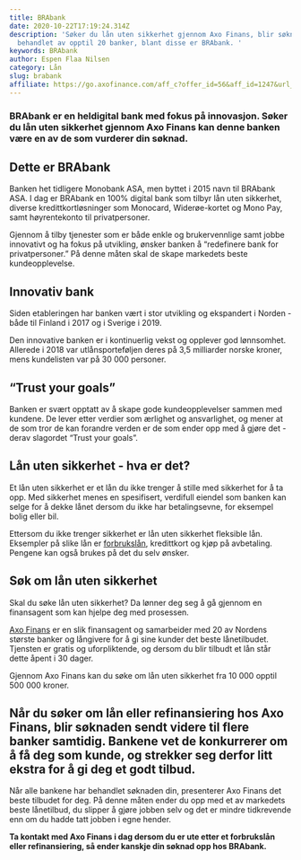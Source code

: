 ```yaml
---
title: BRAbank
date: 2020-10-22T17:19:24.314Z
description: 'Søker du lån uten sikkerhet gjennom Axo Finans, blir søknaden
  behandlet av opptil 20 banker, blant disse er BRAbank. '
keywords: BRAbank
author: Espen Flaa Nilsen
category: Lån
slug: brabank
affiliate: https://go.axofinance.com/aff_c?offer_id=56&aff_id=1247&url_id=55&source=Dagbladet&aff_sub=A47
---
```


### BRAbank er en heldigital bank med fokus på innovasjon. Søker du lån uten sikkerhet gjennom Axo Finans kan denne banken være en av de som vurderer din søknad.

## Dette er BRAbank

Banken het tidligere Monobank ASA, men byttet i 2015 navn til BRAbank ASA. I dag er BRAbank en 100% digital bank som tilbyr lån uten sikkerhet, diverse kredittkortløsninger som Monocard, Widerøe-kortet og Mono Pay, samt høyrentekonto til privatpersoner.

Gjennom å tilby tjenester som er både enkle og brukervennlige samt jobbe innovativt og ha fokus på utvikling, ønsker banken å “redefinere bank for privatpersoner.” På denne måten skal de skape markedets beste kundeopplevelse.

<content-btn text="SØK HER" :url="affiliate" rel="nofollow"></content-btn>

## Innovativ bank

Siden etableringen har banken vært i stor utvikling og ekspandert i Norden - både til Finland i 2017 og i Sverige i 2019.

Den innovative banken er i kontinuerlig vekst og opplever god lønnsomhet. Allerede i 2018 var utlånsporteføljen deres på 3,5 milliarder norske kroner, mens kundelisten var på 30 000 personer.

## “Trust your goals”

Banken er svært opptatt av å skape gode kundeopplevelser sammen med kundene. De lever etter verdier som ærlighet og ansvarlighet, og mener at de som tror de kan forandre verden er de som ender opp med å gjøre det - derav slagordet “Trust your goals”.

## Lån uten sikkerhet - hva er det?

Et lån uten sikkerhet er et lån du ikke trenger å stille med sikkerhet for å ta opp. Med sikkerhet menes en spesifisert, verdifull eiendel som banken kan selge for å dekke lånet dersom du ikke har betalingsevne, for eksempel bolig eller bil.

Ettersom du ikke trenger sikkerhet er lån uten sikkerhet fleksible lån. Eksempler på slike lån er [forbrukslån](https://www.dagbladet.no/lan/billigste-forbrukslan/), kredittkort og kjøp på avbetaling. Pengene kan også brukes på det du selv ønsker.

## Søk om lån uten sikkerhet

Skal du søke lån uten sikkerhet? Da lønner deg seg å gå gjennom en finansagent som kan hjelpe deg med prosessen.

[Axo Finans](https://www.dagbladet.no/lan/axo-finans-as/) er en slik finansagent og samarbeider med 20 av Nordens største banker og långivere for å gi sine kunder det beste lånetilbudet. Tjensten er gratis og uforpliktende, og dersom du blir tilbudt et lån står dette åpent i 30 dager.

Gjennom Axo Finans kan du søke om lån uten sikkerhet fra 10 000 opptil 500 000 kroner.

## Når du søker om lån eller refinansiering hos Axo Finans, blir søknaden sendt videre til flere banker samtidig. Bankene vet de konkurrerer om å få deg som kunde, og strekker seg derfor litt ekstra for å gi deg et godt tilbud.

Når alle bankene har behandlet søknaden din, presenterer Axo Finans det beste tilbudet for deg. På denne måten ender du opp med et av markedets beste lånetilbud, du slipper å gjøre jobben selv og det er mindre tidkrevende enn om du hadde tatt jobben i egne hender.

**Ta kontakt med Axo Finans i dag dersom du er ute etter et forbrukslån eller refinansiering, så ender kanskje din søknad opp hos BRAbank.**

<content-btn text="SØK HER" :url="affiliate" rel="nofollow"></content-btn>

